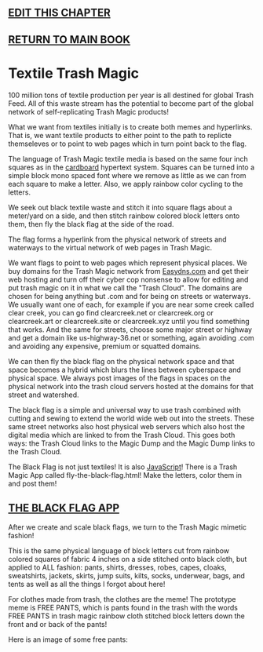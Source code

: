 ## [EDIT THIS CHAPTER](edit-markdown-file.php?filename=textile.md)

## [RETURN TO MAIN BOOK](index.html)

# Textile Trash Magic

100 million tons of textile production per year is all destined for global Trash Feed.  All of this waste stream has the potential to become part of the global network of self-replicating Trash Magic products!

What we want from textiles initially is to create both memes and hyperlinks. That is, we want textile products to either point to the path to replicte themseleves or to point to web pages which in turn point back to the flag. 

The language of Trash Magic textile media is based on the same four inch squares as in the [cardboard](cardboard.md) hypertext system.  Squares can be turned into a simple block mono spaced font where we remove as little as we can from each square to make a letter. Also, we apply rainbow color cycling to the letters.  

We seek out black textile waste and stitch it into square flags about a meter/yard on a side, and then stitch rainbow colored block letters onto them, then fly the black flag at the side of the road.

The flag forms a hyperlink from the physical network of streets and waterways to the virtual network of web pages in Trash Magic.  

We want flags to point to web pages which represent physical places. We buy domains for the Trash Magic network from [Easydns.com](https://easydns.com/) and get their web hosting and turn off their cyber cop nonsense to allow for editing and put trash magic on it in what we call the "Trash Cloud".  The domains are chosen for being anything but .com and for being on streets or waterways. We usually want one of each, for example if you are near some creek called clear creek, you can go find clearcreek.net or clearcreek.org or clearcreek.art or clearcreek.site or clearcreek.xyz until you find something that works.  And the same for streets, choose some major street or highway and get a domain like us-highway-36.net or something, again avoiding .com and avoiding any expensive, premium or squatted domains.

We can then fly the black flag on the physical network space and that space becomes a hybrid which blurs the lines between cyberspace and physical space.  We always post images of the flags in spaces on the physical network into the trash cloud servers hosted at the domains for that street and watershed.

The black flag is a simple and universal way to use trash combined with cutting and sewing to extend the world wide web out into the streets. These same street networks also host physical web servers which also host the digital media which are linked to from the Trash Cloud. This goes both ways: the Trash Cloud links to the Magic Dump and the Magic Dump links to the Trash Cloud.

The Black Flag is not just textiles!  It is also [JavaScript](javascript.md)! 
There is a Trash Magic App called fly-the-black-flag.html!  Make the letters, color them in and post them!

## [THE BLACK FLAG APP](fly-the-black-flag.html)


After we create and scale black flags, we turn to the Trash Magic mimetic fashion!

This is the same physical language of block letters cut from rainbow colored squares of fabric 4 inches on a side stitched onto black cloth, but applied to ALL fashion: pants, shirts, dresses, robes, capes, cloaks, sweatshirts, jackets, skirts, jump suits, kilts, socks, underwear, bags, and tents as well as all the things I forgot about here!

For clothes made from trash, the clothes are the meme! The prototype meme is FREE PANTS, which is pants found in the trash with the words FREE PANTS in trash magic rainbow cloth stitched block letters down the front and or back of the pants!

Here is an image of some free pants:

![]()


